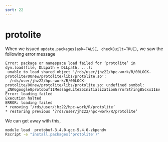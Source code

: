 ```yaml
---
sort: 22
---
```


# protolite

When we issued `update.packages(ask=FALSE, checkBuilt=TRUE)`, we saw the following error message

```
Error: package or namespace load failed for ‘protolite’ in dyn.load(file, DLLpath = DLLpath, ...):
 unable to load shared object '/rds/user/jhz22/hpc-work/R/00LOCK-protolite/00new/protolite/libs/protolite.so':
  /rds/user/jhz22/hpc-work/R/00LOCK-protolite/00new/protolite/libs/protolite.so: undefined symbol: _ZNK6google8protobuf11MessageLite25InitializationErrorStringB5cxx11Ev
Error: loading failed
Execution halted
ERROR: loading failed
* removing ‘/rds/user/jhz22/hpc-work/R/protolite’
* restoring previous ‘/rds/user/jhz22/hpc-work/R/protolite’
```

We can get away with this,

```bash
module load  protobuf-3.4.0-gcc-5.4.0-zkpendv
Rscript -e "install.packages('protolite')"
```
